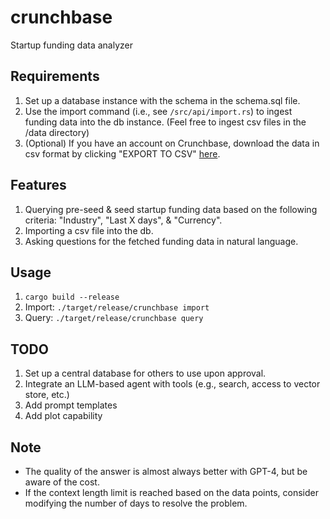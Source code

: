 # crunchbase

Startup funding data analyzer

## Requirements
1. Set up a database instance with the schema in the schema.sql file.
2. Use the import command (i.e., see `/src/api/import.rs`) to ingest funding data into the db instance. (Feel free to ingest csv files in the /data directory)
3. (Optional) If you have an account on Crunchbase, download the data in csv format by clicking "EXPORT TO CSV" [here](https://www.crunchbase.com/discover/funding_rounds).

## Features
1. Querying pre-seed & seed startup funding data based on the following criteria: "Industry", "Last X days", & "Currency".
3. Importing a csv file into the db.
4. Asking questions for the fetched funding data in natural language.

## Usage

1. ```cargo build --release```
2. Import: ```./target/release/crunchbase import```
3. Query: ```./target/release/crunchbase query```

## TODO
1. Set up a central database for others to use upon approval.
2. Integrate an LLM-based agent with tools (e.g., search, access to vector store, etc.)
3. Add prompt templates
4. Add plot capability

## Note
- The quality of the answer is almost always better with GPT-4, but be aware of the cost.
- If the context length limit is reached based on the data points, consider modifying the number of days to resolve the problem.
